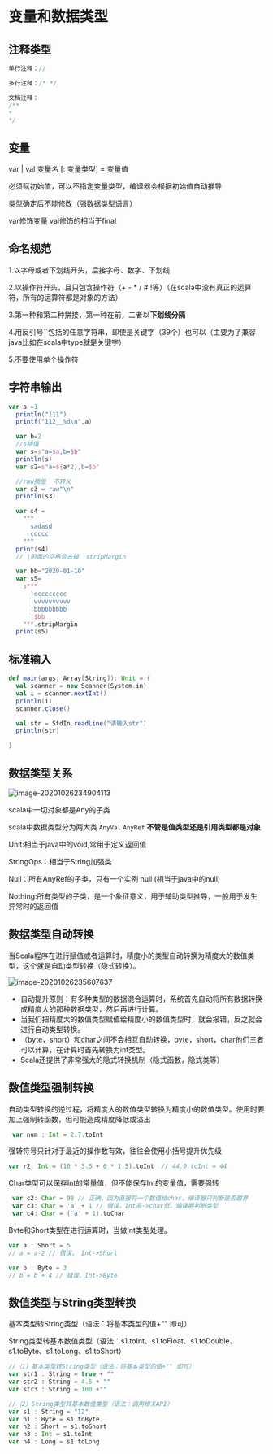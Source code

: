 # 变量和数据类型

## 注释类型

```scala
单行注释：//

多行注释：/* */

文档注释：
/**
*
*/
```

## 变量

var | val 变量名 [: 变量类型] = 变量值

必须赋初始值，可以不指定变量类型，编译器会根据初始值自动推导

类型确定后不能修改（强数据类型语言）

var修饰变量 val修饰的相当于final

## 命名规范

1.以字母或者下划线开头，后接字母、数字、下划线

2.以操作符开头，且只包含操作符（+ - * / # !等）（在scala中没有真正的运算符，所有的运算符都是对象的方法）

3.第一种和第二种拼接，第一种在前，二者以**下划线分隔**

4.用反引号``包括的任意字符串，即使是关键字（39个）也可以（主要为了兼容java比如在scala中type就是关键字）

5.不要使用单个操作符

## 字符串输出

```scala
var a =1
  println("111")
  printf("112__%d\n",a)

  var b=2
  //s插值
  var s=s"a=$a,b=$b"
  println(s)
  var s2=s"a=${a*2},b=$b"

  //raw插值  不转义
  var s3 = raw"\n"
  println(s3)

  var s4 =
    """
      sadasd
      ccccc
    """
  print(s4)
  // |前面的空格会去掉  stripMargin

  var bb="2020-01-10"
  var s5=
    s"""
      |ccccccccc
      |vvvvvvvvvv
      |bbbbbbbbb
      |$bb
    """.stripMargin
  print(s5)
```

## 标准输入

```scala
def main(args: Array[String]): Unit = {
  val scanner = new Scanner(System.in)
  val i = scanner.nextInt()
  println(i)
  scanner.close()

  val str = StdIn.readLine("请输入str")
  println(str)

}
```

## 数据类型关系

![image-20201026234904113](https://raw.githubusercontent.com/privking/king-note-images/master/img/note/image-20201026234904113-1603727351-b09596.png)

scala中一切对象都是Any的子类

scala中数据类型分为两大类 `AnyVal` `AnyRef` **不管是值类型还是引用类型都是对象**

Unit:相当于java中的void,常用于定义返回值

StringOps：相当于String加强类

Null：所有AnyRef的子类，只有一个实例 null (相当于java中的null)

Nothing:所有类型的子类，是一个象征意义，用于辅助类型推导，一般用于发生异常时的返回值

## 数据类型自动转换

当Scala程序在进行赋值或者运算时，精度小的类型自动转换为精度大的数值类型，这个就是自动类型转换（隐式转换）。

![image-20201026235607637](https://raw.githubusercontent.com/privking/king-note-images/master/img/note/image-20201026235607637-1603727767-650680.png)

- 自动提升原则：有多种类型的数据混合运算时，系统首先自动将所有数据转换成精度大的那种数据类型，然后再进行计算。
- 当我们把精度大的数值类型赋值给精度小的数值类型时，就会报错，反之就会进行自动类型转换。
- （byte，short）和char之间不会相互自动转换，byte，short，char他们三者可以计算，在计算时首先转换为int类型。
- Scala还提供了非常强大的隐式转换机制（隐式函数，隐式类等）

## 数值类型强制转换

自动类型转换的逆过程，将精度大的数值类型转换为精度小的数值类型。使用时要加上强制转函数，但可能造成精度降低或溢出

```scala
 var num : Int = 2.7.toInt
```

强转符号只针对于最近的操作数有效，往往会使用小括号提升优先级

```scala
var r2: Int = (10 * 3.5 + 6 * 1.5).toInt  // 44.0.toInt = 44
```

Char类型可以保存Int的常量值，但不能保存Int的变量值，需要强转

```scala
 var c2: Char = 98 // 正确，因为直接将一个数值给char，编译器只判断是否越界
 var c3: Char = 'a' + 1 // 错误，Int高->char低，编译器判断类型
 var c4: Char = ('a' + 1).toChar

```

Byte和Short类型在进行运算时，当做Int类型处理。

```scala
var a : Short = 5
// a = a-2 // 错误， Int->Short

var b : Byte = 3
// b = b + 4 // 错误，Int->Byte

```

## 数值类型与String类型转换

基本类型转String类型（语法：将基本类型的值+"" 即可）

String类型转基本数值类型（语法：s1.toInt、s1.toFloat、s1.toDouble、s1.toByte、s1.toLong、s1.toShort）

```scala
//（1）基本类型转String类型（语法：将基本类型的值+"" 即可）
var str1 : String = true + ""
var str2 : String = 4.5 + ""
var str3 : String = 100 +""

//（2）String类型转基本数值类型（语法：调用相关API）
var s1 : String = "12"
var n1 : Byte = s1.toByte
var n2 : Short = s1.toShort
var n3 : Int = s1.toInt
var n4 : Long = s1.toLong

```



